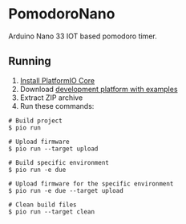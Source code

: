 #  PomodoroNano
Arduino Nano 33 IOT based pomodoro timer. 

## Running 

1. [Install PlatformIO Core](https://docs.platformio.org/page/core.html)
2. Download [development platform with examples](https://github.com/platformio/platform-atmelsam/archive/develop.zip)
3. Extract ZIP archive
4. Run these commands:

```shell
# Build project
$ pio run

# Upload firmware
$ pio run --target upload

# Build specific environment
$ pio run -e due

# Upload firmware for the specific environment
$ pio run -e due --target upload

# Clean build files
$ pio run --target clean
```
